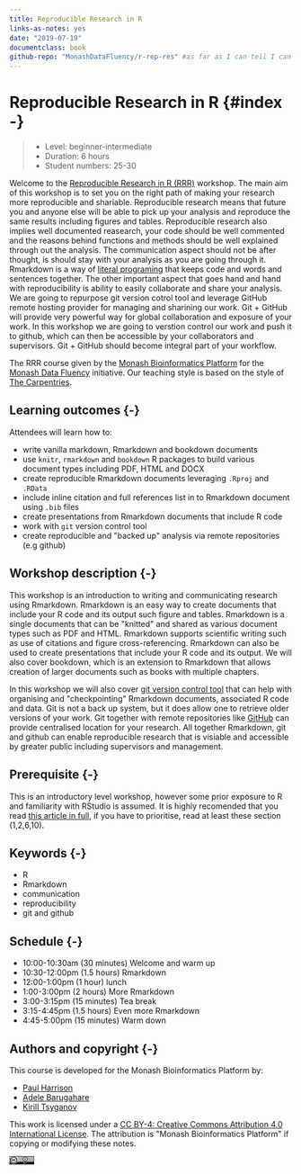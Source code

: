 ```yaml
---
title: Reproducible Research in R
links-as-notes: yes
date: "2019-07-19"
documentclass: book
github-repo: "MonashDataFluency/r-rep-res" #as far as I can tell I can't move this option into _outptu.yml
---
```


# Reproducible Research in R {#index -}

> - Level: beginner-intermediate
> - Duration: 6 hours
> - Student numbers: 25-30

Welcome to the [Reproducible Research in R (RRR)](https://github.com/MonashDataFluency/r-rep-res) workshop. The main aim of this workshop is to set you on the right path of making your research more reproducible and shariable. Reproducible research means that future you and anyone else will be able to pick up your analysis and reproduce the same results including figures and tables. Reproducible research also implies well documented reasearch, your code should be well commented and the reasons behind functions and methods should be well explained through out the analysis. The communication aspect should not be after thought, is should stay with your analysis as you are going through it. Rmarkdown is a way of [literal programing](http://www.literateprogramming.com/knuthweb.pdf) that keeps code and words and sentences together. The other important aspect that goes hand and hand with reproducibility is ability to easily collaborate and share your analysis. We are going to repurpose git version cotrol tool and leverage GitHub remote hosting provider for managing and sharining our work. Git + GitHub will provide very powerful way for global collaboration and exposure of your work. In this workshop we are going to verstion control our work and push it to github, which can then be accessible by your collaborators and supervisors. Git + GitHub should become integral part of your workflow.

The RRR course given by the [Monash Bioinformatics Platform](https://www.monash.edu/researchinfrastructure/bioinformatics) for the [Monash Data Fluency](https://monashdatafluency.github.io/) initiative. Our teaching style is based on the style of [The Carpentries](https://carpentries.org/).

## Learning outcomes {-}

Attendees will learn how to:

- write vanilla markdown, Rmarkdown and bookdown documents
- use `knitr`, `rmarkdown` and `bookdown` R packages to build various document types including PDF, HTML and DOCX
- create reproducible Rmarkdown documents leveraging `.Rproj` and `.RData`
- include inline citation and full references list in to Rmarkdown document using `.bib` files
- create presentations from Rmarkdown documents that include R code
- work with `git` version control tool
- create reproducible and "backed up" analysis via remote repositories (e.g github)

## Workshop description {-}

This workshop is an introduction to writing and communicating research using Rmarkdown. Rmarkdown is an easy way to create documents that include your R code and its output such figure and tables. Rmarkdown is a single documents that can be "knitted" and shared as various document types such as PDF and HTML. Rmarkdown supports scientific writing such as use of citations and figure cross-referencing. Rmarkdown can also be used to create presentations that include your R code and its output. We will also cover bookdown, which is an extension to Rmarkdown that allows creation of larger documents such as books with multiple chapters.

In this workshop we will also cover [git version control tool](https://git-scm.com/book/en/v1/Getting-Started-About-Version-Control) that can help with organising and "checkpointing" Rmarkdown documents, associated R code and data. Git is not a back up system, but it does allow one to retrieve older versions of your work. Git together with remote repositories like [GitHub](https://github.com) can provide centralised location for your research. All together Rmarkdown, git and github can enable reproducible research that is visiable and accessible by greater public including supervisors and management.

## Prerequisite {-}

This is an introductory level workshop, however some prior exposure to R and familiarity with RStudio is assumed. It is highly recomended that you read [this article in full](https://peerj.com/preprints/3159/), if you have to prioritise, read at least these section (1,2,6,10).

## Keywords {-}

- R
- Rmarkdown
- communication
- reproducibility
- git and github

## Schedule {-}

- 10:00-10:30am (30 minutes) Welcome and warm up
- 10:30-12:00pm (1.5 hours)  Rmarkdown
- 12:00-1:00pm  (1 hour)     lunch
- 1:00-3:00pm   (2 hours)    More Rmarkdown
- 3:00-3:15pm   (15 minutes) Tea break
- 3:15-4:45pm   (1.5 hours)  Even more Rmarkdown
- 4:45-5:00pm   (15 minutes) Warm down

## Authors and copyright {-}

This course is developed for the Monash Bioinformatics Platform by:

- [Paul Harrison](mailto:paul.harrison@monash.edu)
- [Adele Barugahare](mailto:Adele.Barugahare@monash.edu)
- [Kirill Tsyganov](mailto:kirill.tsyganov@monash.edu)

This work is licensed under a [CC BY-4: Creative Commons Attribution 4.0 International License](http://creativecommons.org/licenses/by/4.0/). The attribution is "Monash Bioinformatics Platform" if copying or modifying these notes.

<img src="figures/CC-BY.png" width="44" />
